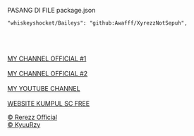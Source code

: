 PASANG DI FILE package.json 
```
"whiskeyshocket/Baileys": "github:Awafff/XyrezzNotSepuh",
```
<br><br><br>
<a href="https://whatsapp.com/channel/0029VacxTsC8F2p5dshCmq3r">MY CHANNEL OFFICIAL #1</a><br><br>
<a href="https://whatsapp.com/channel/0029VaofHDeI7BeLcrFY9744">MY CHANNEL OFFICIAL #2</a><br><br>
<a href="https://www.youtube.com/@RerezzOffc">MY YOUTUBE CHANNEL</a><br><br>
<a href="https://free.for.all.by.xyrezz.shopwebsite.my.id">WEBSITE KUMPUL SC FREE</a>


<a href="https://github.com/Awafff">© Rerezz Official</a><br>
<a href="https://github.com/KyuuRzy">© KyuuRzy</a>
